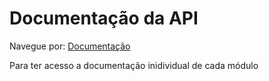 
# Documentação da API

Navegue por:
[Documentação](./Docs/)

Para ter acesso a documentação inidividual de cada módulo